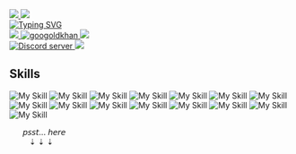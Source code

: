 <a href='https://api.xhyabunny.org'>
    <img src='https://img.shields.io/badge/dynamic/json?url=https%3A%2F%2Fapi.xhyabunny.org%2Fjson&query=%24.s&style=for-the-badge&logo=npm&logoColor=white&logoSize=auto&label=xhyapi&labelColor=%23212121&color=%24.c&cacheSeconds=4&link=https%3A%2F%2Flive.xhyabunny.org%2F'/>
</a>

<a href='https://xhyabunny.org'>
    <img src='https://github.com/xhyabunny/xhyabunny/assets/106491722/670aaa3d-2ef7-4427-b8a0-d032b3ad8756'/>
</a>

<br>
<a align="center" href="https://github.com/xhyabunny">
    <img src="https://readme-typing-svg.demolab.com?font=Monospace&color=fff&size=13&duration=600&pause=400&multiline=true&width=500&height=80&lines=Your+local+area+bunny+coder.+🐰;I am the guy who made that cool tool you use daily 🧪;Make sure to check all my other socials,,,+🥞;;Ababababababababa" alt="Typing SVG" />
</a>
<br>
<div>
<a href="https://xhyabunny.org">
    <img src="https://img.shields.io/badge/Website-xhyabunny.org-lightgreen?style=flat-square">
</a>  

<a href="https://github.com/xhyabunny">
    <img src="https://komarev.com/ghpvc/?username=xhyabunny&label=Visitors&color=orange&style=flat-square" alt="googoldkhan" />
</a>

<a href="mailto:xhya@post.com">
    <img src="https://img.shields.io/badge/-Email-red?style=flat-square&logo=gmail&logoColor=white">
</a>
<br>
<a href="https://discord.gg/CnDCe7u5G7">
    <img src="https://img.shields.io/discord/938344635305189409?3&color=5865F2&logo=discord&logoColor=white" alt="Discord server" />
</a>
<a href="https://wakatime.com/@018bd7ec-0816-43d0-b101-104fc7a7ab9e">
    <img src="https://wakatime.com/badge/user/018bd7ec-0816-43d0-b101-104fc7a7ab9e.svg"/>
</a>
</div>

## Skills
![My Skill](https://skillicons.dev/icons?i=nodejs) ![My Skill](https://skillicons.dev/icons?i=js) ![My Skill](https://skillicons.dev/icons?i=ts) ![My Skill](https://skillicons.dev/icons?i=html) ![My Skill](https://skillicons.dev/icons?i=css) ![My Skill](https://skillicons.dev/icons?i=cs)  ![My Skill](https://skillicons.dev/icons?i=react) ![My Skill](https://skillicons.dev/icons?i=vite) ![My Skill](https://skillicons.dev/icons?i=nextjs) ![My Skill](https://skillicons.dev/icons?i=unity) ![My Skill](https://skillicons.dev/icons?i=electron) ![My Skill](https://skillicons.dev/icons?i=tauri)  ![My Skill](https://skillicons.dev/icons?i=visualstudio) ![My Skill](https://skillicons.dev/icons?i=vscode) ![My Skill](https://skillicons.dev/icons?i=windows)

 ‎ ‎ ‎ ‎ ‎ ‎ ‎𝘱𝘴𝘴𝘵... 𝘩𝘦𝘳𝘦
<br>‎ ‎ ‎ ‎ ‎‎ ‎ ‎ ‎‎ ‎‎ ‎‎⇣ ⇣ ⇣
